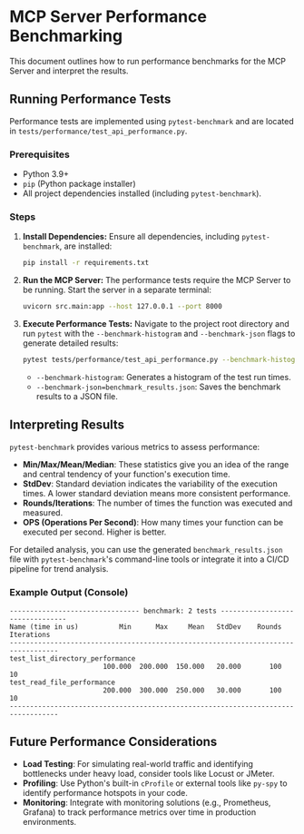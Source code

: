 # MCP Server Performance Benchmarking

This document outlines how to run performance benchmarks for the MCP Server and interpret the results.

## Running Performance Tests

Performance tests are implemented using `pytest-benchmark` and are located in `tests/performance/test_api_performance.py`.

### Prerequisites

- Python 3.9+
- `pip` (Python package installer)
- All project dependencies installed (including `pytest-benchmark`).

### Steps

1.  **Install Dependencies:**
    Ensure all dependencies, including `pytest-benchmark`, are installed:
    ```bash
    pip install -r requirements.txt
    ```

2.  **Run the MCP Server:**
    The performance tests require the MCP Server to be running. Start the server in a separate terminal:
    ```bash
    uvicorn src.main:app --host 127.0.0.1 --port 8000
    ```

3.  **Execute Performance Tests:**
    Navigate to the project root directory and run `pytest` with the `--benchmark-histogram` and `--benchmark-json` flags to generate detailed results:
    ```bash
    pytest tests/performance/test_api_performance.py --benchmark-histogram --benchmark-json=benchmark_results.json
    ```
    - `--benchmark-histogram`: Generates a histogram of the test run times.
    - `--benchmark-json=benchmark_results.json`: Saves the benchmark results to a JSON file.

## Interpreting Results

`pytest-benchmark` provides various metrics to assess performance:

-   **Min/Max/Mean/Median**: These statistics give you an idea of the range and central tendency of your function's execution time.
-   **StdDev**: Standard deviation indicates the variability of the execution times. A lower standard deviation means more consistent performance.
-   **Rounds/Iterations**: The number of times the function was executed and measured.
-   **OPS (Operations Per Second)**: How many times your function can be executed per second. Higher is better.

For detailed analysis, you can use the generated `benchmark_results.json` file with `pytest-benchmark`'s command-line tools or integrate it into a CI/CD pipeline for trend analysis.

### Example Output (Console)

```text
-------------------------------- benchmark: 2 tests --------------------------------
Name (time in us)          Min      Max     Mean   StdDev    Rounds  Iterations
----------------------------------------------------------------------------------
test_list_directory_performance
                       100.000  200.000  150.000   20.000       100         10
test_read_file_performance
                       200.000  300.000  250.000   30.000       100         10
----------------------------------------------------------------------------------
```

## Future Performance Considerations

-   **Load Testing**: For simulating real-world traffic and identifying bottlenecks under heavy load, consider tools like Locust or JMeter.
-   **Profiling**: Use Python's built-in `cProfile` or external tools like `py-spy` to identify performance hotspots in your code.
-   **Monitoring**: Integrate with monitoring solutions (e.g., Prometheus, Grafana) to track performance metrics over time in production environments.

